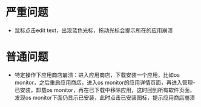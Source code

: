 # 严重问题
- 鼠标点击edit text，出现蓝色光标，拖动光标会提示所在的应用崩溃

# 普通问题
- 特定操作下应用商店崩溃：进入应用商店，下载安装一个应用，比如os monitor，之后重启应用商店，进入os monitor的应用详情页面，再进入管理-已安装，卸载os monitor，再在已下载中移除应用，这时回到所有软件页面，发现os monitor下面仍显示已安装，此时点击已安装图标，提示应用商店崩溃
